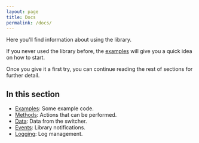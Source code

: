 ```yaml
---
layout: page
title: Docs
permalink: /docs/
---
```


Here you'll find information about using the library.

If you never used the library before, the [examples](examples/index.md) will give you a quick idea on how to start.

Once you give it a first try, you can continue reading the rest of sections for further detail.

## In this section

* [Examples](examples/index.md): Some example code.
* [Methods](methods/index.md): Actions that can be performed.
* [Data](data/index.md): Data from the switcher.
* [Events](events/index.md): Library notifications.
* [Logging](logging/index.md): Log management.

